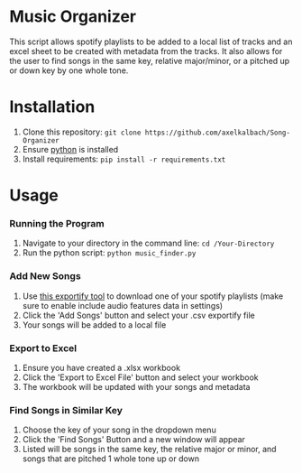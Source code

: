 # Music Organizer
This script allows spotify playlists to be added to a local list of tracks and an excel sheet to be created with metadata from the tracks. It also allows for the user to find songs in the same key, relative major/minor, or a pitched up or down key by one whole tone.
# Installation
1. Clone this repository: ```git clone https://github.com/axelkalbach/Song-Organizer```
2. Ensure [python](https://www.python.org/downloads/) is installed
3. Install requirements: ```pip install -r requirements.txt```
# Usage
### Running the Program
1. Navigate to your directory in the command line: ```cd /Your-Directory```
2. Run the python script: ```python music_finder.py```
### Add New Songs
1. Use [this exportify tool](https://watsonbox.github.io/exportify/) to download one of your spotify playlists (make sure to enable include audio features data in settings)
2. Click the 'Add Songs' button and select your .csv exportify file
3. Your songs will be added to a local file
### Export to Excel
1. Ensure you have created a .xlsx workbook
2. Click the 'Export to Excel File' button and select your workbook
3. The workbook will be updated with your songs and metadata
### Find Songs in Similar Key
1. Choose the key of your song in the dropdown menu
2. Click the 'Find Songs' Button and a new window will appear
3. Listed will be songs in the same key, the relative major or minor, and songs that are pitched 1 whole tone up or down
